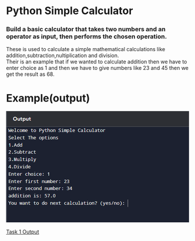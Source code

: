 # Python Simple Calculator   
### Build a basic calculator that takes two numbers and an operator as input, then performs the chosen operation.    

 These is used to calculate a simple mathematical calculations like addition,subtraction,nultiplication and division.      
 Their is an example that if we wanted to calculate addition then we have to enter choice as 1 and then we have to give numbers like 23 and 45 then we get the result as 68.   
  
# Example(output)  
![Task 1 Output](./../../images/basic-task_1_results.png)  

[Task 1 Output](./../../images/basic-task_1_results.png)  
